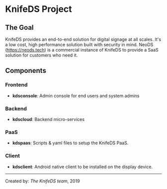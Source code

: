 # KnifeDS Project

## The Goal

KnifeDS provides an end-to-end solution for digital signage at all scales. It's a low cost, high performance solution built with security in mind.  NeoDS (https://neods.tech) is a commercial instance of KnifeDS to provide a SaaS solution for customers who need it.

## Components

### Frontend

* **kdsconsole**: Admin console for end users and system admins

### Backend

* **kdscloud**: Backend micro-services

### PaaS

* **kdspaas**: Scripts & yaml files to setup the KnifeDS PaaS.

### Client

* **kdsclient**: Android native client to be installed on the display device.



----

Created by: *The KnifeDS team*, 2019

